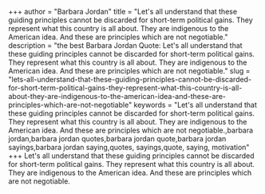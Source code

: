 +++
author = "Barbara Jordan"
title = "Let's all understand that these guiding principles cannot be discarded for short-term political gains. They represent what this country is all about. They are indigenous to the American idea. And these are principles which are not negotiable."
description = "the best Barbara Jordan Quote: Let's all understand that these guiding principles cannot be discarded for short-term political gains. They represent what this country is all about. They are indigenous to the American idea. And these are principles which are not negotiable."
slug = "lets-all-understand-that-these-guiding-principles-cannot-be-discarded-for-short-term-political-gains-they-represent-what-this-country-is-all-about-they-are-indigenous-to-the-american-idea-and-these-are-principles-which-are-not-negotiable"
keywords = "Let's all understand that these guiding principles cannot be discarded for short-term political gains. They represent what this country is all about. They are indigenous to the American idea. And these are principles which are not negotiable.,barbara jordan,barbara jordan quotes,barbara jordan quote,barbara jordan sayings,barbara jordan saying,quotes, sayings,quote, saying, motivation"
+++
Let's all understand that these guiding principles cannot be discarded for short-term political gains. They represent what this country is all about. They are indigenous to the American idea. And these are principles which are not negotiable.
